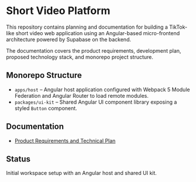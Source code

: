 # Short Video Platform

This repository contains planning and documentation for building a TikTok-like short video web application using an Angular-based micro-frontend architecture powered by Supabase on the backend.

The documentation covers the product requirements, development plan, proposed technology stack, and monorepo project structure.

## Monorepo Structure

- `apps/host` – Angular host application configured with Webpack 5 Module Federation and Angular Router to load remote modules.
- `packages/ui-kit` – Shared Angular UI component library exposing a styled `Button` component.

## Documentation
- [Product Requirements and Technical Plan](docs/PRD.md)

## Status
Initial workspace setup with an Angular host and shared UI kit.
